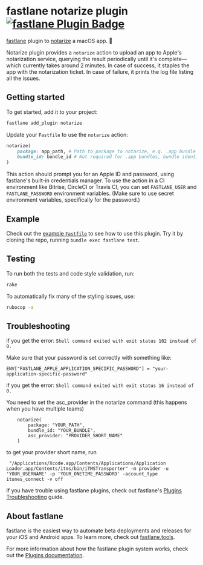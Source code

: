 # fastlane notarize plugin [![fastlane Plugin Badge](https://rawcdn.githack.com/fastlane/fastlane/master/fastlane/assets/plugin-badge.svg)](https://rubygems.org/gems/fastlane-plugin-notarize)

[fastlane](https://github.com/fastlane/fastlane) plugin to [notarize](https://developer.apple.com/documentation/security/notarizing_your_app_before_distribution) a macOS app. 🛂

Notarize plugin provides a `notarize` action to upload an app to Apple's notarization service, querying the result periodically until it's complete—which currently takes around 2 minutes. In case of success, it staples the app with the notarization ticket. In case of failure, it prints the log file listing all the issues.

## Getting started

To get started, add it to your project:

```bash
fastlane add_plugin notarize
```

Update your `Fastfile` to use the `notarize` action:
```ruby
notarize(
    package: app_path, # Path to package to notarize, e.g. .app bundle or disk image
    bundle_id: bundle_id # Not required for .app bundles, bundle identifier to uniquely identify the package.
)
```

This action should prompt you for an Apple ID and password, using fastlane's built-in credentials manager. To use the action in a CI environment like Bitrise, CircleCI or Travis CI, you can set `FASTLANE_USER` and `FASTLANE_PASSWORD` environment variables. (Make sure to use secret environment variables, specifically for the password.)

## Example

Check out the [example `Fastfile`](fastlane/Fastfile) to see how to use this plugin. Try it by cloning the repo, running `bundle exec fastlane test`.

## Testing

To run both the tests and code style validation, run:

```bash
rake
```

To automatically fix many of the styling issues, use:
```bash
rubocop -a
```

## Troubleshooting

if you get the error: `Shell command exited with exit status 102 instead of 0.`

Make sure that your password is set correctly with something like:

```ENV["FASTLANE_APPLE_APPLICATION_SPECIFIC_PASSWORD"] = "your-application-specific-password"```

if you get the error: `Shell command exited with exit status 16 instead of 0.`

You need to set the asc_provider in the notarize command (this happens when you have multiple teams)
```
    notarize(
	    package: "YOUR_PATH",
	    bundle_id: "YOUR_BUNDLE",
	    asc_provider: "PROVIDER_SHORT_NAME"
	)
 ```
    
 to get your provider short name, run
 
``` "/Applications/Xcode.app/Contents/Applications/Application Loader.app/Contents/itms/bin/iTMSTransporter" -m provider -u 'YOUR_USERNAME' -p 'YOUR_ONETIME_PASSWORD' -account_type itunes_connect -v off```
    

If you have trouble using fastlane plugins, check out fastlane's [Plugins Troubleshooting](https://docs.fastlane.tools/plugins/plugins-troubleshooting/) guide.

## About fastlane

fastlane is the easiest way to automate beta deployments and releases for your iOS and Android apps. To learn more, check out [fastlane.tools](https://fastlane.tools).

For more information about how the fastlane plugin system works, check out the [Plugins documentation](https://docs.fastlane.tools/plugins/create-plugin/).
